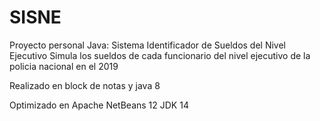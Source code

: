 # SISNE
Proyecto personal Java: Sistema Identificador de Sueldos del Nivel Ejecutivo
Simula los sueldos de cada funcionario del nivel ejecutivo de la policia nacional en el 2019

Realizado en block de notas y java 8

Optimizado en
Apache NetBeans 12
JDK 14
